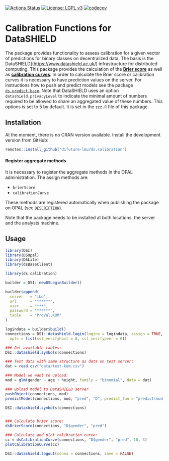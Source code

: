 
<!-- README.md is generated from README.Rmd. Please edit that file -->

[![Actions
Status](https://github.com/difuture/ds.calibration/workflows/R-CMD-check/badge.svg)](https://github.com/difuture/ds.calibration/actions)
[![License: LGPL
v3](https://img.shields.io/badge/License-LGPL%20v3-blue.svg)](https://www.gnu.org/licenses/lgpl-3.0)
[![codecov](https://codecov.io/gh/difuture/ds.calibration/branch/master/graph/badge.svg?token=OLIPLWDTN5)](https://codecov.io/gh/difuture/ds.calibration)

# Calibration Functions for DataSHIELD

The package provides functionality to assess calibration for a given
vector of predictions for binary classes on decentralized data. The
basis is the DataSHIELD\](<https://www.datashield.ac.uk/>)
infrastructure for distributed computing. This package provides the
calculation of the [**Brier
score**](https://en.wikipedia.org/wiki/Brier_score) as well as
[**calibration
curves**](https://medium.com/analytics-vidhya/calibration-in-machine-learning-e7972ac93555).
In order to calculate the Brier score or calibration curves it is
necessary to have prediction values on the server. For instructions how
to push and predict models see the package
[`ds.predict.base`](https://github.com/difuture-lmu/ds.predict.base).
Note that DataSHIELD uses an option `datashield.privacyLevel` to
indicate the minimal amount of numbers required to be allowed to share
an aggregated value of these numbers. This options is set to 5 by
default. It is set in the `zzz.R` file of this package.

## Installation

At the moment, there is no CRAN version available. Install the
development version from GitHub:

``` r
remotes::install_github("difuture-lmu/ds.calibration")
```

#### Register aggregate methods

It is necessary to register the aggregate methods in the OPAL
administration. The assign methods are:

  - `brierScore`
  - `calibrationCurve`

These methods are registered automatically when publishing the package
on OPAL (see
[`DESCRIPTION`](https://github.com/difuture/ds.predict.base/blob/master/DESCRIPTION)).

Note that the package needs to be installed at both locations, the
server and the analysts machine.

## Usage

``` r
library(DSI)
library(DSOpal)
library(DSLite)
library(dsBaseClient)

library(ds.calibration)

builder = DSI::newDSLoginBuilder()

builder$append(
  server   = "ibe",
  url      = "******",
  user     = "***",
  password = "******",
  table    = "ProVal.KUM"
)

logindata = builder$build()
connections = DSI::datashield.login(logins = logindata, assign = TRUE, symbol = "D",
  opts = list(ssl_verifyhost = 0, ssl_verifypeer = 0))

### Get available tables:
DSI::datashield.symbols(connections)

### Test data with same structure as data on test server:
dat = read.csv("data/test-kum.csv")

### Model we want to upload:
mod = glm(gender ~ age + height, family = "binomial", data = dat)

### Upload model to DataSHIELD server
pushObject(connections, mod)
predictModel(connections, mod, "pred", "D", predict_fun = "predict(mod, newdata = D, type = 'response')")

DSI::datashield.symbols(connections)


### Calculate brier score:
dsBrierScore(connections, "D$gender", "pred")

### Calculate and plot calibration curve:
cc = dsCalibrationCurve(connections, "D$gender", "pred", 10, 3)
plotCalibrationCurve(cc)

DSI::datashield.logout(conns = connections, save = FALSE)
```
